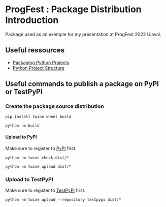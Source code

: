 # ProgFest : Package Distribution Introduction
Package used as an exemple for my presentation at ProgFest 2022 Ulaval.

## Useful ressources

- [Packaging Python Projects](https://packaging.python.org/en/latest/tutorials/packaging-projects/)
- [Python Project Structure](https://github.com/yngvem/python-project-structure)


## Useful commands to publish a package on PyPI or TestPyPI

### Create the package source distribution

```
pip install twine wheel build
```

```
python -m build
```

#### Upload to PyPI

Make sure to register to [PyPI](https://pypi.org/account/register/) first.

```
python -m twine check dist/*
```

```
python -m twine upload dist/*
```

### Upload to TestPyPI

Make sure to register to [TestPyPI](https://test.pypi.org/account/register/) first.

```
python -m twine upload --repository testpypi dist/*
```
